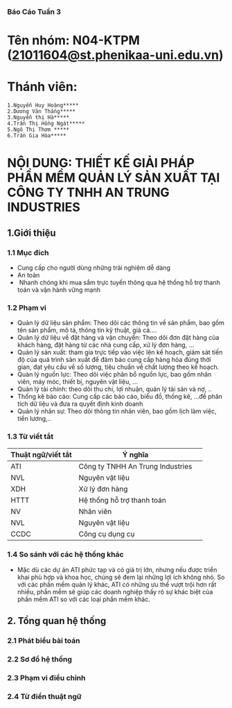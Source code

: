 ### Báo Cáo Tuần 3
# Tên nhóm: N04-KTPM (21011604@st.phenikaa-uni.edu.vn)
# Thánh viên:
    1.Nguyễn Huy Hoàng*****
    2.Dương Văn Thắng*****
    3.Nguyễn thị Hà*****
    4.Trần Thị Hồng Ngát*****
    5.Ngô Thị Thơm *****
    6.Trần Gia Hòa*****



# NỘI DUNG: THIẾT KẾ GIẢI PHÁP PHẦN MỀM QUẢN LÝ SẢN XUẤT TẠI CÔNG TY TNHH AN TRUNG INDUSTRIES

## 1.Giới thiệu
### 1.1 Mục đích
- Cung cấp cho người dùng những trải nghiệm dễ dàng
- An toàn
-  Nhanh chóng khi mua sắm trực tuyến thông qua hệ thống hỗ trợ thanh toán và vận hành vững mạnh

### 1.2 Phạm vi
- Quản lý dữ liệu sản phẩm: Theo dõi các thông tin về sản phẩm, bao gồm tên sản phẩm, mô tả, thông tin kỹ thuật, giá cả….
- Quản lý dữ liệu về đặt hàng và vận chuyển: Theo dõi đơn đặt hàng của khách hàng, đặt hàng từ các nhà cung cấp, xử lý đơn hàng, …
- Quản lý sản xuất: tham gia trực tiếp vào việc lên kế hoạch, giám sát tiến độ của quá trình sản xuất để đảm bảo cung cấp hàng hóa đúng thời gian, đạt yêu cầu về số lượng, tiêu chuẩn về chất lượng theo kế hoạch.
- Quản lý nguồn lực: Theo dõi việc phân bổ nguồn lực, bao gồm nhân viên, máy móc, thiết bị, nguyên vật liệu, …
- Quản lý tài chính: theo dõi thu chi, lợi nhuận, quản lý tài sản và nợ, ..
- Thống kê báo cáo: Cung cấp các báo cáo, biểu đồ, thống kê, …để phân tích dữ liệu và đưa ra quyết định kinh doanh
- Quản lý nhân sự: Theo dõi thông tin nhân viên, bao gồm lịch làm việc, tiền lương,..

### 1.3 Từ viết tắt
| Thuật ngữ/viết tắt | Ý nghĩa                          |  |
|--------------------|----------------------------------|---|
| ATI                | Công ty TNHH An Trung Industries |  |
| NVL                | Nguyên vật liệu                  |  |
| XDH                | Xử lý đơn hàng                   |  |
| HTTT               | Hệ thống hỗ trợ thanh toán       |  |
| NV                 | Nhân viên                        |  |
| NVL                | Nguyên vật liệu                  |  |
| CCDC               | Công cụ dụng cụ                  |  |

### 1.4 So sánh với các hệ thống khác
- Mặc dù các dự án ATI phức tạp và có giá trị lớn, nhưng nếu được triển khai phù hợp và khoa học, chúng sẽ đem lại những lợi ích không nhỏ. So với các phần mềm quản lý khác, ATI có những ưu thế vượt trội hơn rất nhiều, phần mềm sẽ giúp các doanh nghiệp thấy rõ sự khác biệt của phần mềm ATI so với các loại phần mềm khác.

## 2. Tổng quan hệ thống

### 2.1 Phát biểu bài toán

### 2.2 Sơ đồ hệ thống

### 2.3 Phạm vi điều chỉnh

### 2.4 Từ điển thuật ngữ